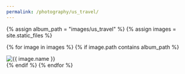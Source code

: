 ```yaml
--- 
permalink: /photography/us_travel/
---
```


<div class="photo-gallery">
  {% assign album_path = "images/us_travel" %}
  {% assign images = site.static_files %}
  
  {% for image in images %}
    {% if image.path contains album_path %}
      <div class="photo">
        <img src="{{ image.path | relative_url }}" alt="{{ image.name }}">
      </div>
    {% endif %}
  {% endfor %}
</div>